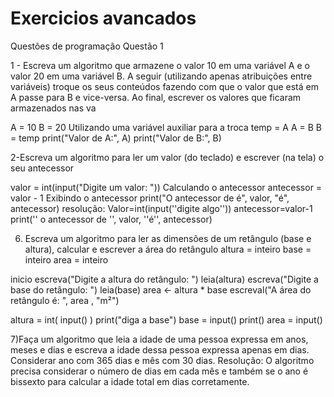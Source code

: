 # Exercicios avancados 
Questões de programação
Questão 1 

1 - Escreva um algoritmo que armazene o valor 10 em uma variável A e o valor 20 em uma variável B. A seguir (utilizando apenas atribuições entre variáveis) troque os seus conteúdos fazendo com que o valor que está em A passe para B e vice-versa. Ao final, escrever os valores que ficaram armazenados nas va

A = 10
B = 20
 Utilizando uma variável auxiliar para a troca
temp = A
A = B
B = temp
print("Valor de A:", A)
print("Valor de B:", B)

2-Escreva um algoritmo para ler um valor (do teclado) e escrever (na tela) o seu antecessor

valor = int(input("Digite um valor: "))
Calculando o antecessor
antecessor = valor - 1
 Exibindo o antecessor
print("O antecessor de é", valor, "é", antecessor)
 resolução: 
 Valor=int(input(''digite algo''))
 antecessor=valor-1
 print('' o antecessor de '', valor, ''é'', antecessor)

6) Escreva um algoritmo para ler as dimensões de um retângulo (base e altura), calcular e escrever a área do retângulo
  altura = inteiro
   base = inteiro
   area = inteiro

inicio
  escreva("Digite a altura do retângulo: ")
  leia(altura)
  escreva("Digite a base do retângulo: ")
  leia(base)
  area <- altura * base
  escreval("A área do retângulo é: ", area , "m²")

  
altura = int( input() )
print("diga a base")
base = input()
print()
area = input()



 7)Faça um algoritmo que leia a idade de uma pessoa expressa em anos, meses e dias e escreva a idade dessa pessoa expressa apenas em dias. Considerar ano com 365 dias e mês com 30 dias.
 Resolução: O algoritmo precisa considerar o número de dias em cada mês e também se o ano é bissexto para calcular a idade total em dias corretamente.
